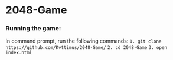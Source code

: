 # 2048-Game

### Running the game:
In command prompt, run the following commands:
`1. git clone https://github.com/Kvttimus/2048-Game/`
`2. cd 2048-Game`
`3. open index.html`
